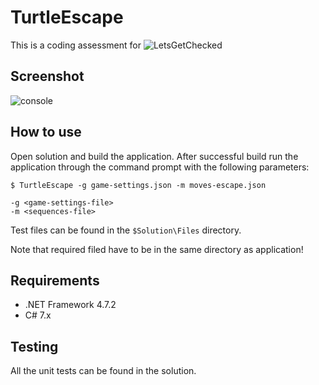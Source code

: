 # TurtleEscape
This is a coding assessment for ![LetsGetChecked](https://www.letsgetchecked.com/)

## Screenshot
![console]()

## How to use
Open solution and build the application. After successful build run the application through the command prompt with the following parameters:

`$ TurtleEscape -g game-settings.json -m moves-escape.json`
```
-g <game-settings-file>
-m <sequences-file>
```

Test files can be found in the `$Solution\Files` directory.

Note that required filed have to be in the same directory as application!

## Requirements 
- .NET Framework 4.7.2
- C# 7.x

## Testing
All the unit tests can be found in the solution.

